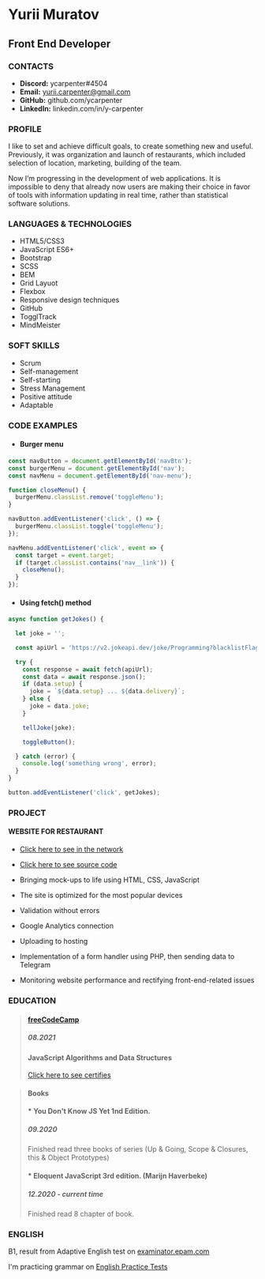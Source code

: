 # Yurii Muratov
## **Front End Developer**

### CONTACTS

* **Discord:** ycarpenter#4504
* **Email:** yurii.carpenter@gmail.com
* **GitHub:** github.com/ycarpenter
* **LinkedIn:** linkedin.com/in/y-carpenter

### PROFILE
I like to set and achieve difficult goals, to create something new and useful.  Previously, it was organization and launch of restaurants, which included selection of location, marketing, building of the team.

Now I’m progressing in the development of web applications. It is impossible to deny that already now users are making their choice in favor of tools with information updating in real time, rather than statistical software solutions.

### LANGUAGES & TECHNOLOGIES
* HTML5/CSS3
* JavaScript ES6+
* Bootstrap
* SCSS
* BEM
* Grid Layuot
* Flexbox
* Responsive design techniques
* GitHub
* TogglTrack
* MindMeister

### SOFT SKILLS
* Scrum
* Self-management
* Self-starting
* Stress Management
* Positive attitude
* Adaptable

### CODE EXAMPLES

* #### Burger menu

```javascript
const navButton = document.getElementById('navBtn');
const burgerMenu = document.getElementById('nav');
const navMenu = document.getElementById('nav-menu');

function closeMenu() {
  burgerMenu.classList.remove('toggleMenu');
}

navButton.addEventListener('click', () => {
  burgerMenu.classList.toggle('toggleMenu');
});

navMenu.addEventListener('click', event => {
  const target = event.target;
  if (target.classList.contains('nav__link')) {
    closeMenu();
  }
});
```

* #### Using fetch() method

```javascript
async function getJokes() {

  let joke = '';

  const apiUrl = 'https://v2.jokeapi.dev/joke/Programming?blacklistFlags=nsfw,religious,political,racist,sexist,explicit';

  try {
    const response = await fetch(apiUrl);
    const data = await response.json();
    if (data.setup) {
      joke = `${data.setup} ... ${data.delivery}`;
    } else {
      joke = data.joke;
    }

    tellJoke(joke);

    toggleButton();

  } catch (error) {
    console.log('something wrong', error);
  }
}

button.addEventListener('click', getJokes);
```
### PROJECT

#### WEBSITE FOR RESTAURANT

* [Click here to see in the network](https://artandmiss.com.ua)
* [Click here to see source code](https://github.com/ycarpenter/artemiskyiv)

* Bringing mock-ups to life using HTML, CSS, JavaScript
* The site is optimized for the most popular devices
* Validation without errors
* Google Analytics connection
* Uploading to hosting
* Implementation of a form handler using PHP, then sending data to Telegram
* Monitoring website performance and rectifying front-end-related issues

### EDUCATION
> #### [**freeCodeCamp**](https://www.freecodecamp.org)
> ##### 08.2021
> #### JavaScript Algorithms and Data Structures
> [Click here to see certifies](https://www.freecodecamp.org/certification/yurii-mr/javascript-algorithms-and-data-structures)

> #### Books
> #### * You Don't Know JS Yet 1nd Edition.
> ##### 09.2020
> Finished read three books of series (Up & Going, Scope & Closures, this & Object Prototypes) 
> #### * Eloquent JavaScript 3rd edition. (Marijn Haverbeke)
> ##### 12.2020 - current time
> Finished read 8 chapter of book.

### ENGLISH

B1, result from Adaptive English test on [examinator.epam.com](https://examinator.epam.com)

I'm practicing grammar on [English Practice Tests](https://englishtap.blogspot.com/p/english-practice-tests.html)

